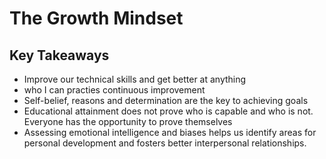 # The Growth Mindset 

## Key Takeaways
- Improve our technical skills and get better at anything
- who I can practies continuous improvement
- Self-belief, reasons and determination are the key to achieving goals
- Educational attainment does not prove who is capable and who is not. Everyone has the opportunity to prove themselves
- Assessing emotional intelligence and biases helps us identify areas for personal development and fosters better interpersonal relationships.